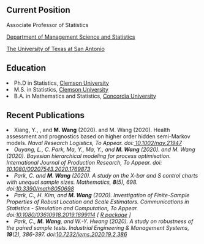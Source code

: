 <BODY><h2>Current Position</h2> 
 <p>Associate Professor of Statistics</p>
 <p><a href="https://business.utsa.edu/management-science-statistics/">Department of Management Science and Statistics</a></p>
 <p><a href="https://www.utsa.edu/">The University of Texas at San Antonio</a></p>
    
<BODY><h2>Education</h2>
 <LI> Ph.D in Statistics, <A href="http://www.clemson.edu/">Clemson University</A> 
 <LI> M.S. in Statistics, <A href="http://www.clemson.edu/">Clemson University</A> 
 <LI> B.A. in Mathematics and Statistics, <A href="https://www.concordia.ca/">Concordia University</A> 

<BODY><h2>Recent Publications</h2>
  <li> Xiang, Y., , and <strong>M. Wang</strong> (2020). and M. Wang (2020). Health assessment and prognostics based on higher order hidden semi-Markov models. <em>Naval Research Logistics<em>, To Appear. doi:<a href="https://doi.org/10.1002/nav.21947"> 10.1002/nav.21947</a> 
 <li> Ouyang, L., C. Park, Ma, Y., Ma, Y., and <strong>M. Wang</strong> (2020). and M. Wang (2020). Bayesian hierarchical modeling for process optimisation. <em>International Journal of Production Research<em>, To Appear. doi:<a href="https://www.tandfonline.com/doi/abs/10.1080/00207543.2020.1769873"> 10.1080/00207543.2020.1769873</a> 
<li> Park, C. and <strong>M. Wang</strong> (2020). A study on the X-bar and S control charts with unequal sample sizes. <em>Mathematics</em>, <strong>8</strong>(5), 698. doi:<a href="https://doi.org/10.3390/math8050698">10.3390/math8050698</a></li>
<li> Park, C., H. Kim, and <strong>M. Wang</strong> (2020). Investigation of Finite-Sample Properties of Robust Location and Scale Estimators. <em>Communications in Statistics - Simulation and Computation</em>, To Appear. doi:<a href="https://doi.org/10.1080/03610918.2019.1699114">10.1080/03610918.2019.1699114</a> [ <a href="https://appliedstat.github.io/R/R-package-3/">R package</a> ]</li>
<li> Park, C., <strong>M. Wang</strong>, and W.-Y. Hwang (2020). A study on robustness of the paired sample tests. <em>Industrial Engineering &amp; Management Systems</em>, <strong>19</strong>(2), 386-397. doi:<a href="https://doi.org/10.7232/iems.2020.19.2.386">10.7232/iems.2020.19.2.386</a></li> 
